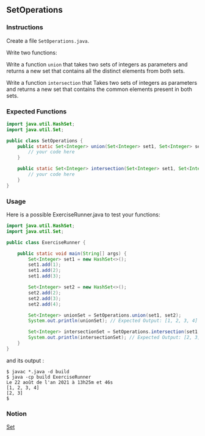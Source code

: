 ## SetOperations

### Instructions

Create a file `SetOperations.java`.

Write two functions:

Write a function `union` that takes two sets of integers as parameters and returns a new set that contains all the distinct elements from both sets.

Write a function `intersection` that Takes two sets of integers as parameters and returns a new set that contains the common elements present in both sets.

### Expected Functions

```java
import java.util.HashSet;
import java.util.Set;

public class SetOperations {
    public static Set<Integer> union(Set<Integer> set1, Set<Integer> set2) {
        // your code here
    }

    public static Set<Integer> intersection(Set<Integer> set1, Set<Integer> set2) {
        // your code here
    }
}
```

### Usage

Here is a possible ExerciseRunner.java to test your functions:

```java
import java.util.HashSet;
import java.util.Set;

public class ExerciseRunner {

    public static void main(String[] args) {
        Set<Integer> set1 = new HashSet<>();
        set1.add(1);
        set1.add(2);
        set1.add(3);

        Set<Integer> set2 = new HashSet<>();
        set2.add(2);
        set2.add(3);
        set2.add(4);

        Set<Integer> unionSet = SetOperations.union(set1, set2);
        System.out.println(unionSet); // Expected Output: [1, 2, 3, 4]

        Set<Integer> intersectionSet = SetOperations.intersection(set1, set2);
        System.out.println(intersectionSet); // Expected Output: [2, 3]
    }
}
```

and its output :

```shell
$ javac *.java -d build
$ java -cp build ExerciseRunner
Le 22 août de l'an 2021 à 13h25m et 46s
[1, 2, 3, 4]
[2, 3]
$
```

### Notion

[Set](https://docs.oracle.com/en/java/javase/17/docs/api/java.base/java/util/List.html)
